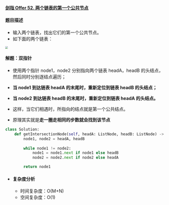 #### [剑指 Offer 52. 两个链表的第一个公共节点](https://leetcode-cn.com/problems/liang-ge-lian-biao-de-di-yi-ge-gong-gong-jie-dian-lcof/)

#### 题目描述

- 输入两个链表，找出它们的第一个公共节点。
- 如下面的两个链表：

<img src="https://blog-1258986886.cos.ap-beijing.myqcloud.com/500%E9%97%AE/6-1.png" style="zoom:50%;" />

#### 解题：双指针

- 使用两个指针 node1，node2 分别指向两个链表 headA，headB 的头结点，然后同时分别逐结点遍历；
- **当 node1 到达链表 headA 的末尾时，重新定位到链表 headB 的头结点；**
- **当 node2 到达链表 headB 的末尾时，重新定位到链表 headA 的头结点。**
- 这样，当它们相遇时，所指向的结点就是第一个公共结点。

- 原理其实就是**走一圈走相同的步数就会找到该节点**

```python
class Solution:
    def getIntersectionNode(self, headA: ListNode, headB: ListNode) -> ListNode:
        node1, node2 = headA, headB
        
        while node1 != node2:
            node1 = node1.next if node1 else headB
            node2 = node2.next if node2 else headA

        return node1
```

- #### 复杂度分析

  - 时间复杂度：O(M+N)
  -  空间复杂度：O(1)

